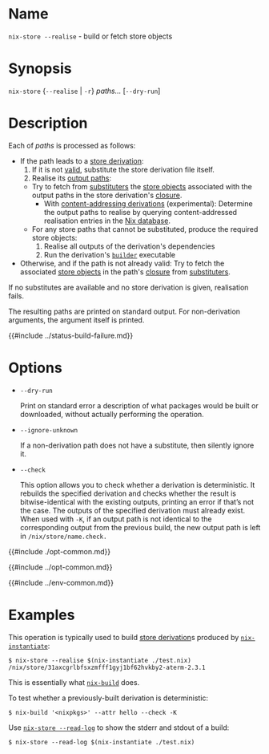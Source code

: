 # Name

`nix-store --realise` - build or fetch store objects

# Synopsis

`nix-store` {`--realise` | `-r`} *paths…* [`--dry-run`]

# Description


Each of *paths* is processed as follows:

- If the path leads to a [store derivation]:
  1. If it is not [valid], substitute the store derivation file itself.
  2. Realise its [output paths]:
    - Try to fetch from [substituters] the [store objects] associated with the output paths in the store derivation's [closure].
      - With [content-addressing derivations] (experimental):
        Determine the output paths to realise by querying content-addressed realisation entries in the [Nix database].
    - For any store paths that cannot be substituted, produce the required store objects:
      1. Realise all outputs of the derivation's dependencies
      2. Run the derivation's [`builder`](@docroot@/language/derivations.md#attr-builder) executable
         <!-- TODO: Link to build process page #8888 -->
- Otherwise, and if the path is not already valid: Try to fetch the associated [store objects] in the path's [closure] from [substituters].

If no substitutes are available and no store derivation is given, realisation fails.

[store paths]: @docroot@/store/store-path.md
[valid]: @docroot@/glossary.md#gloss-validity
[store derivation]: @docroot@/glossary.md#gloss-store-derivation
[output paths]: @docroot@/glossary.md#gloss-output-path
[store objects]: @docroot@/store/store-object.md
[closure]: @docroot@/glossary.md#gloss-closure
[substituters]: @docroot@/command-ref/conf-file.md#conf-substituters
[content-addressing derivations]: @docroot@/development/experimental-features.md#xp-feature-ca-derivations
[Nix database]: @docroot@/glossary.md#gloss-nix-database

The resulting paths are printed on standard output.
For non-derivation arguments, the argument itself is printed.

{{#include ../status-build-failure.md}}

# Options

- `--dry-run`

  Print on standard error a description of what packages would be
  built or downloaded, without actually performing the operation.

- `--ignore-unknown`

  If a non-derivation path does not have a substitute, then silently
  ignore it.

- `--check`

  This option allows you to check whether a derivation is
  deterministic. It rebuilds the specified derivation and checks
  whether the result is bitwise-identical with the existing outputs,
  printing an error if that’s not the case. The outputs of the
  specified derivation must already exist. When used with `-K`, if an
  output path is not identical to the corresponding output from the
  previous build, the new output path is left in
  `/nix/store/name.check.`

{{#include ./opt-common.md}}

{{#include ../opt-common.md}}

{{#include ../env-common.md}}

# Examples

This operation is typically used to build [store derivation]s produced by
[`nix-instantiate`](@docroot@/command-ref/nix-instantiate.md):

```console
$ nix-store --realise $(nix-instantiate ./test.nix)
/nix/store/31axcgrlbfsxzmfff1gyj1bf62hvkby2-aterm-2.3.1
```

This is essentially what [`nix-build`](@docroot@/command-ref/nix-build.md) does.

To test whether a previously-built derivation is deterministic:

```console
$ nix-build '<nixpkgs>' --attr hello --check -K
```

Use [`nix-store --read-log`](./read-log.md) to show the stderr and stdout of a build:

```console
$ nix-store --read-log $(nix-instantiate ./test.nix)
```
